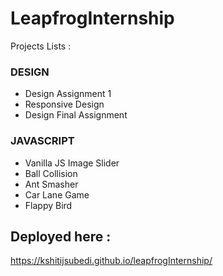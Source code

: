 # LeapfrogInternship

Projects Lists :
### DESIGN
- Design Assignment 1 
- Responsive Design
- Design Final Assignment
 ### JAVASCRIPT
 - Vanilla JS Image Slider
 - Ball Collision
 - Ant Smasher
 - Car Lane Game
 - Flappy Bird
## Deployed here :
https://kshitijsubedi.github.io/leapfrogInternship/
